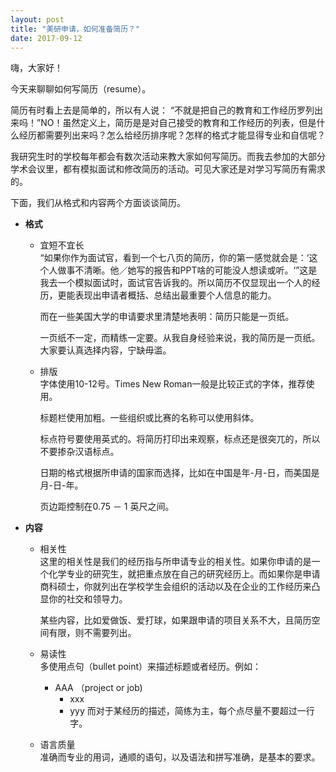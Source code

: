 ```yaml
---
layout: post
title: "美研申请，如何准备简历？"
date: 2017-09-12
---
```


嗨，大家好！

今天来聊聊如何写简历（resume）。

简历有时看上去是简单的，所以有人说： “不就是把自己的教育和工作经历罗列出来吗！”NO！虽然定义上，简历是是对自己接受的教育和工作经历的列表，但是什么经历都需要列出来吗？怎么给经历排序呢？怎样的格式才能显得专业和自信呢？

我研究生时的学校每年都会有数次活动来教大家如何写简历。而我去参加的大部分学术会议里，都有模拟面试和修改简历的活动。可见大家还是对学习写简历有需求的。

下面，我们从格式和内容两个方面谈谈简历。

+ **格式**  

  + 宜短不宜长  
    “如果你作为面试官，看到一个七八页的简历，你的第一感觉就会是：‘这个人做事不清晰。他／她写的报告和PPT啥的可能没人想读或听。‘”这是我去一个模拟面试时，面试官告诉我的。所以简历不仅显现出一个人的经历，更能表现出申请者概括、总结出最重要个人信息的能力。

    而在一些美国大学的申请要求里清楚地表明：简历只能是一页纸。

    一页纸不一定，而精练一定要。从我自身经验来说，我的简历是一页纸。大家要认真选择内容，宁缺毋滥。

  + 排版  
    字体使用10-12号。Times New Roman一般是比较正式的字体，推荐使用。

    标题栏使用加粗。一些组织或比赛的名称可以使用斜体。

    标点符号要使用英式的。将简历打印出来观察，标点还是很突兀的，所以不要掺杂汉语标点。

    日期的格式根据所申请的国家而选择，比如在中国是年-月-日，而美国是月-日-年。

    页边距控制在0.75 － 1 英尺之间。

+ **内容**  

  + 相关性  
    这里的相关性是我们的经历指与所申请专业的相关性。如果你申请的是一个化学专业的研究生，就把重点放在自己的研究经历上。而如果你是申请商科硕士，你就列出在学校学生会组织的活动以及在企业的工作经历来凸显你的社交和领导力。

    某些内容，比如爱做饭、爱打球，如果跟申请的项目关系不大，且简历空间有限，则不需要列出。

  + 易读性  
    多使用点句（bullet point）来描述标题或者经历。例如：
    * AAA （project or job)
      * xxx
      * yyy
    而对于某经历的描述，简练为主，每个点尽量不要超过一行字。

  + 语言质量  
    准确而专业的用词，通顺的语句，以及语法和拼写准确，是基本的要求。

